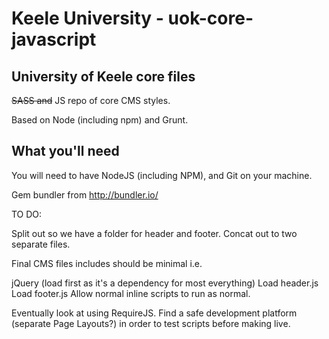# Keele University - uok-core-javascript
## University of Keele core files
~~SASS and~~ JS repo of core CMS styles.

Based on Node (including npm) and Grunt.

## What you'll need
You will need to have NodeJS (including NPM), and Git on your machine.

Gem bundler from <http://bundler.io/>

TO DO:

Split out so we have a folder for header and footer.
Concat out to two separate files.

Final CMS files includes should be minimal i.e.

jQuery (load first as it's a dependency for most everything)
Load header.js
Load footer.js
Allow normal inline scripts to run as normal.

Eventually look at using RequireJS.
Find a safe development platform (separate Page Layouts?) in order to test scripts before making live.
